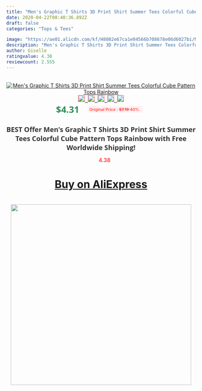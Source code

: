 ```yaml
---
title: "Men's Graphic T Shirts 3D Print Shirt Summer Tees Colorful Cube Pattern Tops Rainbow"
date: 2020-04-22T08:40:36.892Z
draft: false
categories: "Tops & Tees"

image: "https://ae01.alicdn.com/kf/H8082e67ca1e04566b708678e06d6027bi/Men-s-Graphic-T-Shirts-3D-Print-Shirt-Summer-Tees-Colorful-Cube-Pattern-Tops-Rainbow.jpg"
description: "Men's Graphic T Shirts 3D Print Shirt Summer Tees Colorful Cube Pattern Tops Rainbow"
author: Giselle
ratingvalue: 4.38
reviewcount: 2.555
---
```

<br>
<div style="text-align: center;">
<a href="https://s.click.aliexpress.com/e/_9hPqMl" target="_blank" rel="nofollow noopener noreferrer"><img alt="Men's Graphic T Shirts 3D Print Shirt Summer Tees Colorful Cube Pattern Tops Rainbow" class="magnifier-image" src="https://ae01.alicdn.com/kf/H8082e67ca1e04566b708678e06d6027bi/Men-s-Graphic-T-Shirts-3D-Print-Shirt-Summer-Tees-Colorful-Cube-Pattern-Tops-Rainbow.jpg_640x640.jpg">
<br>
<img style="border:1px solid salmon" src="https://ae01.alicdn.com/kf/H8082e67ca1e04566b708678e06d6027bi/Men-s-Graphic-T-Shirts-3D-Print-Shirt-Summer-Tees-Colorful-Cube-Pattern-Tops-Rainbow.jpg_120x120.jpg">&nbsp;&nbsp;<img style="border:1px solid salmon" src="https://ae01.alicdn.com/kf/H85ca38739a2e444284bdff7b52466ca5o/Men-s-Graphic-T-Shirts-3D-Print-Shirt-Summer-Tees-Colorful-Cube-Pattern-Tops-Rainbow.jpg_120x120.jpg">&nbsp;&nbsp;<img style="border:1px solid salmon" src="_120x120.jpg">&nbsp;&nbsp;<img style="border:1px solid salmon" src="_120x120.jpg">&nbsp;&nbsp;<img style="border:1px solid salmon" src="_120x120.jpg"></a></div><br0>
<div style="text-align: center;"><span style="background-color: white; border: 0px; box-sizing: border-box; color: seagreen; display: inline-block; font-family: &quot;open sans&quot; , &quot;arial&quot; , &quot;helvetica&quot; , sans-serif , &quot;heiti&quot;; font-size: 24px; font-stretch: inherit; font-weight: 700; line-height: inherit; margin: 0px 10px 0px 0px; padding: 0px; vertical-align: middle;">$4.31 </span>
<span style="background: rgb(255 , 241 , 241); border-radius: 3px; border: 0px; box-sizing: border-box; color: #ff4747; display: inline-block; font-family: inherit; font-size: 12px; font-stretch: inherit; font-style: inherit; font-variant: inherit; font-weight: 600; line-height: inherit; margin: 0px; padding: 2px 5px; transform: scale(0.9); vertical-align: middle;">Original Price : <b style="text-decoration: line-through;">$7.19 </b> 40%&nbsp;&nbsp;</span></div>
<h1 style="color: #333333; display: inline-block; font-family: &quot;open sans&quot; , &quot;arial&quot; , &quot;helvetica&quot; , sans-serif , &quot;heiti&quot;; font-size: 18px; font-stretch: inherit; font-weight: 700; text-align: center;">BEST Offer Men's Graphic T Shirts 3D Print Shirt Summer Tees Colorful Cube Pattern Tops Rainbow with Free Worldwide Shipping!</h1>
<div style="color: #ff4747; text-align: center;">
<img src="https://4.bp.blogspot.com/-M0ZcTcb-5uY/XleCXlxnR4I/AAAAAAAAAEc/OrjgMkXV1oMQFaCRZj5HQwOCBcu3w1FegCPcBGAYYCw/s1600/star.png" style="height: 15px;">&nbsp;<b>4.38</b></div>
<div class="button_cont" align="center"><a class="buynow_a" href="https://s.click.aliexpress.com/e/_9hPqMl" target="_blank" rel="nofollow noopener noreferrer"><H1>Buy on AliExpress</H1></a></div><br>
<div class="separator" style="clear: both; text-align: center;">
<img src="https://lh3.googleusercontent.com/-pTy5HemUv9M/XlePHvY0dAI/AAAAAAAAAE4/0nX5iRUoIWY8eMW9Dpxeirr157OZliDIgCLcBGAsYHQ/s1600/badge.gif" width="480">
</div>
